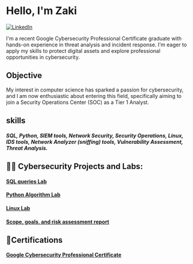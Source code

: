 # Hello, I'm Zaki
[![LinkedIn](https://img.shields.io/badge/LinkedIn-Connect-blue?style=flat&logo=linkedin)](https://www.linkedin.com/in/zaki-shuriye-9aaa5427a/)

I'm a recent Google Cybersecurity Professional Certificate graduate with hands-on experience in threat analysis and incident response. I'm eager to apply my skills to protect digital assets and explore professional opportunities in cybersecurity.

## Objective
My interest in computer science has sparked a passion for cybersecurity, and I am now enthusiastic about entering this field, specifically aiming to join a Security Operations Center (SOC) as a Tier 1 Analyst.

## skills
##### SQL, Python, SIEM tools, Network Security, Security Operations, Linux, IDS tools, Network Analyzer (sniffing) tools, Vulnerability Assessment, Threat Analysis.
<h2>👨‍💻 Cybersecurity Projects and Labs:</h2>

#### [SQL queries Lab](https://github.com/Zaki661/Applying-filters-to-SQL-queries-Lab)
#### [Python Algorithm Lab](https://github.com/Zaki661/Python-Lab/blob/main/README.md)
#### [Linux Lab](https://github.com/Zaki661/Linux-Lab)
#### [Scope, goals, and risk assessment report](https://github.com/Zaki661/Scope-goals-and-risk-assessment-report)

<h2>📃Certifications</h2>

#### [Google Cybersecurity Professional Certificate](https://1drv.ms/b/c/ef83af08caa39f1f/EfusTmE8L4pBr0MIIXGxIIkBouagMK50KTJn05oXoX7gUA?e=ZyWtNm)
